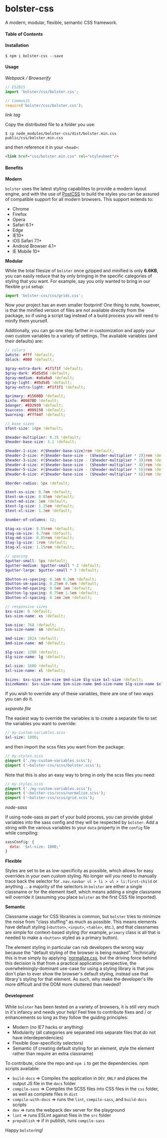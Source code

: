 # bolster-css

A modern, modular, flexible, semantic CSS framework.

#### Table of Contents

#### Installation

```
$ npm i bolster-css --save
```

#### Usage

*Webpack / Browserify*

```javascript
// ES2015
import 'bolster/css/bolster.css';

// CommonJS
require('bolster/css/bolster.css');
```

*link tag*

Copy the distributed file to a folder you use:

```
$ cp node_modules/bolster-css/dist/bolster.min.css public/css/bolster.min.css
```

and then reference it in your `<head>`:

```html
<link href="css/bolster.min.css" rel="stylesheet"/>
```

#### Benefits

**Modern**

`bolster` uses the latest styling capabilites to provide a modern layout engine, and with the use of [PostCSS](https://github.com/postcss/postcss) to build the styles you can be assured of compatible support for all modern browsers. This support extends to:
* Chrome
* Firefox
* Opera
* Safari 6.1+
* Edge
* IE10+
* iOS Safari 7.1+
* Android Browser 4.1+
* IE Mobile 10+

**Modular**

While the total filesize of `bolster` once gzipped and minified is only **6.6KB**, you can easily reduce that by only bringing in the specific categories of styling that you want. For example, say you only wanted to bring in our flexible `grid` setup:

```javascript
import 'bolster-css/css/grids.css';
```

Now your project has an even smaller footprint! One thing to note, however, is that the minified version of files are not available directly from the package, so if using a script tag instead of a build process you will need to minify them yourself.

Additionally, you can go one step farther in customization and apply your own custom variables to a variety of settings. The available variables (and their defaults) are:

```scss
// colors
$white: #fff !default;
$black: #000 !default;

$gray-extra-dark: #1f1f1f !default;
$gray-dark: #5d5d5d !default;
$gray-medium: #a0a0a0 !default;
$gray-light: #d5d5d5 !default;
$gray-extra-light: #f1f1f1 !default;

$primary: #1560BD !default;
$info: #0087BD !default;
$danger: #ED2939 !default;
$success: #009150 !default;
$warning: #fff44f !default;

// base sizes
$font-size: 14px !default;

$header-multiplier: 0.35 !default;
$header-base-size: 3.1 !default;

$header-1-size: #{$header-base-size}rem !default;
$header-2-size: #{$header-base-size - ($header-multiplier * 2)}rem !default;
$header-3-size: #{$header-base-size - ($header-multiplier * 3)}rem !default;
$header-4-size: #{$header-base-size - ($header-multiplier * 4)}rem !default;
$header-5-size: #{$header-base-size - ($header-multiplier * 5)}rem !default;
$header-6-size: #{$header-base-size - ($header-multiplier * 6)}rem !default;

$border-radius: 5px !default;

$text-xs-size: 0.7em !default;
$text-sm-size: 0.85em !default;
$text-md-size: 1em !default;
$text-lg-size: 1.15em !default;
$text-xl-size: 1.3em !default;

$number-of-columns: 12;

$tag-xs-size: 0.55rem !default;
$tag-sm-size: 0.7rem !default;
$tag-md-size: 0.85rem !default;
$tag-lg-size: 1rem !default;
$tag-xl-size: 1.15rem !default;

// spacing
$gutter-small: 5px !default;
$gutter-medium: $gutter-small * 2 !default;
$gutter-large: $gutter-small * 3 !default;

$button-xs-spacing: 0.1em 0.2em !default;
$button-sm-spacing: 0.25em 0.5em !default;
$button-md-spacing: 0.5em 1em !default;
$button-lg-spacing: 0.75em 1.5em !default;
$button-xl-spacing: 0.1em 2em !default;

// responsive sizes
$xs-size: 0 !default;
$xs-size-name: xs !default;

$sm-size: 768 !default;
$sm-size-name: sm !default;

$md-size: 1024 !default;
$md-size-name: md !default;

$lg-size: 1200 !default;
$lg-size-name: lg !default;

$xl-size: 1600 !default;
$xl-size-name: xl !default;

$sizes: $xs-size $sm-size $md-size $lg-size $xl-size !default;
$sizeNames: $xs-size-name $sm-size-name $md-size-name $lg-size-name $xl-size-name !default;
```

If you wish to override any of these variables, there are one of two ways you can do it.

*separate file*

The easiest way to override the variables is to create a separate file to set the variables you want to override:

```sass
// my-custom-variables.scss
$xl-size: 1800;
```

and then import the scss files you want from the package:

```sass
// my-styles.scss
@import ('./my-custom-variables.scss');
@import ('~bolster-css/scss/bolster.scss');
```

Note that this is also an easy way to bring in only the scss files you need:

```sass
// my-styles.scss
@import ('./my-custom-variables.scss');
@import ('~bolster-css/scss/normalize.scss');
@import ('~bolster-css/scss/grid.scss');
```

*node-sass*

If using node-sass as part of your build process, you can provide global variables into the sass config and they will be respected by `bolster`. Add a string with the various variables to your `data` property in the `config` file while compiling:

```javascript
sassConfig: {
  data: '$xl-size: 1800;'
}
```

**Flexible**

Styles are set to be as low-specificity as possible, which allows for easy overrides in your own custom styling. No longer will you need to manually trace back the selector for `.nav.navbar ul > li > ul > li:first-child` or anything ... a majority of the selectors in `bolster` are either a single classname or for the element itself, which means adding a single classname will override it (assuming you place `bolster` as the first CSS file imported).

**Semantic**

Classname usage for CSS libraries is common, but `bolster` tries to minimize the noise from "class stuffing" as much as possible. This means elements have default styling (`<button>`, `<input>`, `<table>`, etc.), and that classnames are simple for context-based styling (for example, `primary` class is all that is needed to make a `<button>` styled as a primary button).

The element styling in particular can rub developers the wrong way because the "default styling of the browser is being masked". Technically this is true simply by applying `[normalize.css](https://github.com/necolas/normalize.css/), but the driving force behind this decision is that from a practical application perspective, the overwhelmingly-dominant use-case for using a styling library is that you don't plan to ever show the browser's default styling, instead use that library's styling for that element. As such, why make the developer's life more difficult and the DOM more cluttered than needed?

#### Development

While `bolster` has been tested on a variety of browsers, it is still very much in it's infancy and needs your help! Feel free to contribute fixes and / or enhancements so long as they follow the guiding principles:

* Modern (no IE7 hacks or anything)
* Modularity (all categories are separated into separate files that do not have interdependencies)
* Flexible (low-specificity selectors)
* Semantic (if creating default styling for an element, style the element rather than require an extra classname)

To contribute, clone the repo and `npm i` to get the dependencies. npm scripts available:
* `build-docs` => Compiles the application in `DEV_ONLY` and places the output JS file in the `docs` folder
* `compile-sass` => Compiles the SCSS files into CSS files in the `css` folder, as well as complete files in `dist`
* `compile-with-docs` => runs the `lint`, `compile-sass`, and `build-docs` scripts
* `dev` => runs the webpack dev server for the playground
* `lint` => runs ESLint against files in the `src` folder
* `prepublish` => if in publish, runs `compile-sass`

Happy `bolster`ing!
